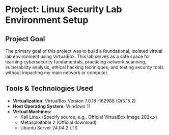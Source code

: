 # Project: Linux Security Lab Environment Setup

## Project Goal

The primary goal of this project was to build a foundational, isolated virtual lab environment using VirtualBox. This lab serves as a safe space for learning cybersecurity fundamentals, practicing network scanning, vulnerability analysis, ethical hacking techniques, and testing security tools without impacting my main network or computer.

## Tools & Technologies Used

* **Virtualization:** VirtualBox Version 7.0.18 r162988 (Qt5.15.2)
* **Host Operating System:** Windows 11
* **Virtual Machines:**
    * Kali Linux (Specify source, e.g., Official VirtualBox Image 202x.x)
    * Metasploitable 2 (Official download)
    * Ubuntu Server 24.04.2 LTS
